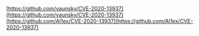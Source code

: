 [https://github.com/yaunsky/CVE-2020-13937](https://github.com/yaunsky/CVE-2020-13937)
[https://github.com/Al1ex/CVE-2020-13937](https://github.com/Al1ex/CVE-2020-13937)
